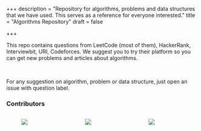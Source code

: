 +++
description = "Repository for algorithms, problems and data structures that we have used. This serves as a reference for everyone interested."
title = "Algorithms Repository"
draft = false

+++

<div class="container">
  <div class="has-text-justified">
    <p>
      This repo contains questions from LeetCode (most of them), HackerRank, Interviewbit, URI, Codeforces. We suggest you to try their platform so you can get new problems and articles about algorithms.
    </p>
    <br/>
    <p>
      For any suggestion on algorithm, problem or data structure, just open an issue with question label.
    </p>
  </div>
</div>

<section class="section">
  <div class="container">
    <h3 class="is-size-3 has-text-weight-bold">Contributors</h3>
    <div class="columns is-multiline is-centered">
      <div class="column is-2 is-horizontal-center is-flex">
        <figure class="image is-128x128 ">
          <img class="is-rounded" src="https://avatars2.githubusercontent.com/u/5986103?s=400&v=4"/>
        </figure>
      </div>
      <div class="column is-2 is-horizontal-center is-flex">
        <figure class="image is-128x128 ">
          <img class="is-rounded" src="https://avatars1.githubusercontent.com/u/3476247?s=400&v=4"/>
        </figure>
      </div>
      <div class="column is-2 is-horizontal-center is-flex">
        <figure class="image is-128x128 ">
          <img class="is-rounded" src="https://avatars0.githubusercontent.com/u/38766857?s=460&v=4"/>
        </figure>
      </div> 
    <div/>
  </div>

</section>
